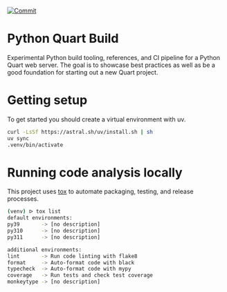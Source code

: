 [![Commit](https://github.com/kaeawc/python-quart-build/actions/workflows/commit.yml/badge.svg)](https://github.com/kaeawc/python-quart-build/actions/workflows/commit.yml)

# Python Quart Build

Experimental Python build tooling, references, and CI pipeline for a Python Quart web server. The goal is to showcase best practices as well as be a good foundation for starting out a new Quart project.

# Getting setup

To get started you should create a virtual environment with uv.

```bash
curl -LsSf https://astral.sh/uv/install.sh | sh
uv sync
.venv/bin/activate
```

# Running code analysis locally

This project uses [tox](https://tox.wiki/) to automate packaging, testing, and release processes.

```bash
(venv) ᐅ tox list
default environments:
py39       -> [no description]
py310      -> [no description]
py311      -> [no description]

additional environments:
lint       -> Run code linting with flake8
format     -> Auto-format code with black
typecheck  -> Auto-format code with mypy
coverage   -> Run tests and check test coverage
monkeytype -> [no description]
```
